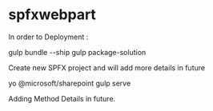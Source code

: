 # spfxwebpart
In order to Deployment :

gulp bundle --ship
gulp package-solution

Create new SPFX project and will add more details in future

yo @microsoft/sharepoint
gulp serve


Adding Method Details in future.